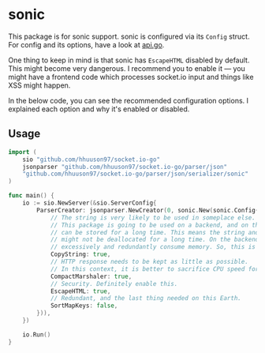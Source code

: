 # sonic

This package is for sonic support. sonic is configured via its `Config` struct. For config and its options, have a look at [api.go](https://github.com/bytedance/sonic/blob/main/api.go).

One thing to keep in mind is that sonic has `EscapeHTML` disabled by default. This might become very dangerous. I recommend you to enable it — you might have a frontend code which processes socket.io input and things like XSS might happen.

In the below code, you can see the recommended configuration options. I explained each option and why it's enabled or disabled.

## Usage

```go
import (
    sio "github.com/hhuuson97/socket.io-go"
    jsonparser "github.com/hhuuson97/socket.io-go/parser/json"
    "github.com/hhuuson97/socket.io-go/parser/json/serializer/sonic"
)

func main() {
    io := sio.NewServer(&sio.ServerConfig{
        ParserCreator: jsonparser.NewCreator(0, sonic.New(sonic.Config{
            // The string is very likely to be used in someplace else.
            // This package is going to be used on a backend, and on the backend variables
            // can be stored for a long time. This means the string and its JSON buffer
            // might not be deallocated for a long time. On the backend, we never want to
            // excessively and redundantly consume memory. So, this is enabled.
            CopyString: true,
            // HTTP response needs to be kept as little as possible.
            // In this context, it is better to sacrifice CPU speed for network speed/latency.
            CompactMarshaler: true,
            // Security. Definitely enable this.
            EscapeHTML: true,
            // Redundant, and the last thing needed on this Earth.
            SortMapKeys: false,
        })),
    })

    io.Run()
}
```
